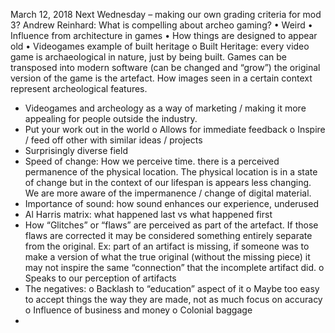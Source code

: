 March 12, 2018
Next Wednesday – making our own grading criteria for mod 3?
Andrew Reinhard:
What is compelling about archeo gaming?
•	Weird 
•	Influence from architecture in games
•	How things are designed to appear old
•	Videogames example of built heritage 
o	Built Heritage: every video game is archaeological in nature, just by being built. Games can be transposed into modern software (can be changed and “grow”) the original version of the game is the artefact. How images seen in a certain context represent archeological features. 
-	Videogames and archeology as a way of marketing / making it more appealing for people outside the industry.
-	Put your work out in the world
o	Allows for immediate feedback
o	Inspire / feed off other with similar ideas / projects
-	Surprisingly diverse field 
-	Speed of change: How we perceive time. there is a perceived permanence of the physical location. The physical location is in a state of change but in the context of our lifespan is appears less changing. We are more aware of the impermanence / change of digital material. 
-	Importance of sound: how sound enhances our experience, underused 
-	Al Harris matrix: what happened last vs what happened first
-	How “Glitches” or “flaws” are perceived as part of the artefact. If those flaws are corrected it may be considered something entirely separate from the original. Ex: part of an artifact is missing, if someone was to make a version of what the true original (without the missing piece) it may not inspire the same “connection” that the incomplete artifact did. 
o	Speaks to our perception of artifacts 
-	The negatives: 
o	Backlash to “education” aspect of it
o	Maybe too easy to accept things the way they are made, not as much focus on accuracy 
o	Influence of business and money 
o	Colonial baggage  
-	

